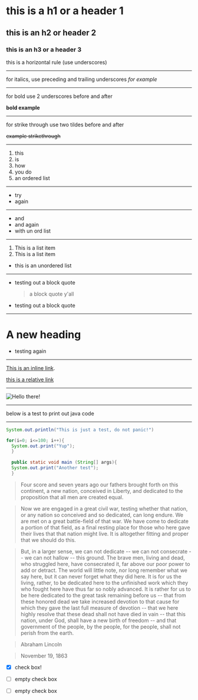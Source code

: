 # this is a h1 or a header 1
## this is an h2 or header 2 
### this is an h3 or a header 3

this is a horizontal rule (use underscores)
___

for italics, use preceding and trailing underscores 
_for example_

___
for bold use 2 underscores before and after 

__bold example__
___
for strike through use two tildes before and after

~~example strikethrough~~
___

1. this
2. is
3. how 
4. you do 
5. an ordered list

___

* try 
* again

___

- and
- and again 
- with un ord list
___

1.  This is a list item 
2.  This is a list item 
* this is an unordered list

___

* testing out a block quote
  > a block quote y'all
* testing out a block quote
___

# A new heading

* testing again
___

[This is an inline link](https://github.com/ "The best search engine for privacy").

[this is a relative link](/README.md "README file")
___

![Hello there!](https://i.redd.it/qj2fbx8tudi31.jpg "hello there")
___

below is a test to print out java code

___

```java
System.out.println("This is just a test, do not panic!")

for(i=0; i<=100; i++){
  System.out.print("Yup");
  }
  
  public static void main (String[] args){
  System.out.print("Another test");
  }

```

>  Four score and seven years ago our fathers brought forth on this continent, a new nation, conceived in Liberty, and dedicated to the proposition that all men are created equal.

> Now we are engaged in a great civil war, testing whether that nation, or any nation so conceived and so dedicated, can long endure. We are met on a great battle-field of that war. We have come to dedicate a portion of that field, as a final resting place for those who here gave their lives that that nation might live. It is altogether fitting and proper that we should do this.

> But, in a larger sense, we can not dedicate -- we can not consecrate -- we can not hallow -- this ground. The brave men, living and dead, who struggled here, have consecrated it, far above our poor power to add or detract. The world will little note, nor long remember what we say here, but it can never forget what they did here. It is for us the living, rather, to be dedicated here to the unfinished work which they who fought here have thus far so nobly advanced. It is rather for us to be here dedicated to the great task remaining before us -- that from these honored dead we take increased devotion to that cause for which they gave the last full measure of devotion -- that we here highly resolve that these dead shall not have died in vain -- that this nation, under God, shall have a new birth of freedom -- and that government of the people, by the people, for the people, shall not perish from the earth.

> Abraham Lincoln

> November 19, 1863

- [x] check box!
- [ ] empty check box
- [ ] empty check box




